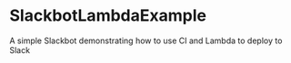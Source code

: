 # SlackbotLambdaExample
A simple Slackbot demonstrating how to use CI and Lambda to deploy to Slack
